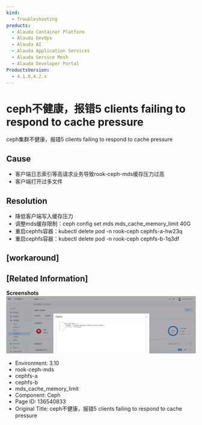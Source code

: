 ```yaml
---
kind:
  - Troubleshooting
products:
  - Alauda Container Platform
  - Alauda DevOps
  - Alauda AI
  - Alauda Application Services
  - Alauda Service Mesh
  - Alauda Developer Portal
ProductsVersion:
  - 4.1.0,4.2.x
---
```

<!-- A type of document that involves encountering a fault, diagnosing it, performing root cause analysis, and providing solutions. -->

# ceph不健康，报错5 clients failing to respond to cache pressure

ceph集群不健康，报错5 clients failing to respond to cache pressure

## Cause
- 客户端日志索引等高请求业务导致rook-ceph-mds缓存压力过高
- 客户端打开过多文件

## Resolution
- 降低客户端写入缓存压力
- 调整mds缓存限制：ceph config set mds mds_cache_memory_limit 40G
- 重启cephfs容器：kubectl delete pod -n rook-ceph cephfs-a-hw23q
- 重启cephfs容器：kubectl delete pod -n rook-ceph cephfs-b-1q3df

## [workaround]

## [Related Information]
**Screenshots**
![](assets/cephbu-jian-kang-bao-cuo-5-clients-failing-to-respond-to-cache-pressure/image2023-2-17_16-38-51.png)
- Environment: 3.10
- rook-ceph-mds
- cephfs-a
- cephfs-b
- mds_cache_memory_limit
- Component: Ceph
- Page ID: 136540833
- Original Title: ceph不健康，报错5 clients failing to respond to cache pressure
